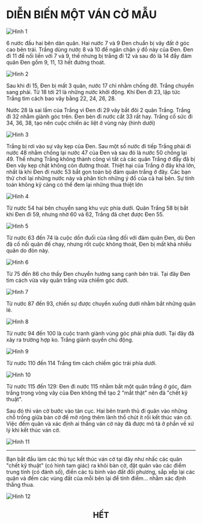 # DIỄN BIẾN MỘT VÁN CỜ MẪU

![Hình 1](/books/huong-dan-choi-co-vay/assets/van-co-mau-1.png)

6 nước đầu hai bên dàn quân. Hai nước 7 và 9 Đen chuẩn bị vây đất ở góc cao bên trái. Trắng dùng nước 8 và 10 để ngăn chặn ý đồ này của Đen. Đen đi 11 để nối liền với 7 và 9, thế nhưng bị trắng đi 12 và sau đó là 14 đẩy đám quân Đen gồm 9, 11, 13 hết đường thoát.

![Hình 2](/books/huong-dan-choi-co-vay/assets/van-co-mau-2.png)

Sau khi đi 15, Đen bị mất 3 quân, nước 17 chỉ nhằm chống đỡ. Trắng chuyển sang phải. Từ 18 tới 21 là những nước khởi động. Khi Đen đi 23, lập tức Trắng tìm cách bao vây bằng 22, 24, 26, 28.

Nước 28 là sai lầm của Trắng vì Đen đi 29 vây bắt đôi 2 quân Trắng. Trắng đi 32 nhằm giành góc trên. Đen bèn đi nước cắt 33 rất hay. Trắng cố sức đi 34, 36, 38, tạo nên cuộc chiến ác liệt ở vùng này (hình dưới)

![Hình 3](/books/huong-dan-choi-co-vay/assets/van-co-mau-3.png)

Trắng bị rơi vào sự vây kẹp của Đen. Sau một số nước đi tiếp Trắng phải đi nước 48 nhằm chống lại nước 47 của Đen và sau đó là nước 50 chống lại 49. Thế nhưng Trắng không thành công vì tất cả các quân Trắng ở đẫy đã bị Đen vây kẹp chặt không còn đường thoát. Thiệt hại của Trắng ở đây khá lớn, nhất là khi Đen đi nước 53 bắt gọn toàn bộ đám quân trắng ở đây. Các bạn thử chơi lại những nước này và phân tích những ý đồ của cả hai bên. Sự tính toán không kỹ càng có thể đem lại những thua thiệt lớn

![Hình 4](/books/huong-dan-choi-co-vay/assets/van-co-mau-4.png)

Từ nước 54 hai bên chuyển sang khu vực phía dưới. Quân Trắng 58 bị bắt khi Đen đi 59, nhưng nhờ 60 và 62, Trắng đã chẹt được Đen 55.

![Hình 5](/books/huong-dan-choi-co-vay/assets/van-co-mau-5.png)

Từ nước 63 đến 74 là cuộc dồn đuối của rằng đối với đám quân Đen, dù Đen đã cố nối quân đế chạy, nhưng rốt cuộc không thoát, Đen bị mất khá nhiều quân do đòn này.

![Hình 6](/books/huong-dan-choi-co-vay/assets/van-co-mau-6.png)

Từ 75 đến 86 cho thấy Đen chuyển hướng sang cạnh bên trái. Tại đây Đen tìm cách vừa vây quân trắng vừa chiếm góc dưới.

![Hình 7](/books/huong-dan-choi-co-vay/assets/van-co-mau-7.png)

Từ nước 87 đến 93, chiến sự được chuyển xuống dưới nhằm bắt những quân lẻ.

![Hình 8](/books/huong-dan-choi-co-vay/assets/van-co-mau-8.png)

Từ nước 94 đến 100 là cuộc tranh giành vùng góc phải phía dưới. Tại đây đã xảy ra trường hợp ko. Trắng giành quyền chủ động.

![Hình 9](/books/huong-dan-choi-co-vay/assets/van-co-mau-9.png)

Từ nước 110 đến 114 Trắng tìm cách chiếm góc trái phía dưới.

![Hình 10](/books/huong-dan-choi-co-vay/assets/van-co-mau-10.png)

Từ nước 115 đến 129: Đen đi nước 115 nhằm bắt một quân trắng ở góc, đám trắng trong vòng vây của Đen không thể tạo 2 "mắt thật" nên đã "chết kỹ thuật".

Sau đó thì ván cờ bước vào tàn cục. Hai bên tranh thủ đi quân vào những chỗ trống giữa bàn cờ để mở rộng thêm lãnh thổ chút ít rồi kết thúc ván cờ. Việc đếm quân và xác định ai thắng ván cờ này đã được mô tả ở phần về xử lý khi kết thúc ván cờ.

![Hình 11](/books/huong-dan-choi-co-vay/assets/van-co-mau-11.png)

---

Bạn bắt đầu làm các thủ tục kết thúc ván cờ tại đây như nhấc các quân "chết kỹ thuật" (có hình tam giác) ra khỏi bàn cờ, đặt quân vào các điểm trung tính (có đánh số), điền các tù binh vào đất đối phương, sắp xếp lại các quận và đếm các vùng đất của mỗi bên lại để tính điểm... nhằm xác định thắng thua.

![Hình 12](/books/huong-dan-choi-co-vay/assets/van-co-mau-12.png)

<h2 style="text-align: center;">HẾT</h2>
